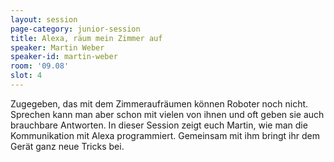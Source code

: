 ```yaml
---
layout: session
page-category: junior-session
title: Alexa, räum mein Zimmer auf
speaker: Martin Weber
speaker-id: martin-weber
room: '09.08'
slot: 4
---
```


Zugegeben, das mit dem Zimmeraufräumen können Roboter noch nicht. Sprechen kann man aber schon mit vielen von ihnen und oft geben sie auch brauchbare Antworten. In dieser Session zeigt euch Martin, wie man die Kommunikation mit Alexa programmiert. Gemeinsam mit ihm bringt ihr dem Gerät ganz neue Tricks bei.